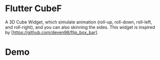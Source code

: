 # Flutter CubeF 

A 3D Cube Widget, which simulate animation (roll-up, roll-down, roll-left, and roll-right), and you can also skinning the sides. This widget is inspired by
[https://github.com/deven98/flip_box_bar].

# Demo
